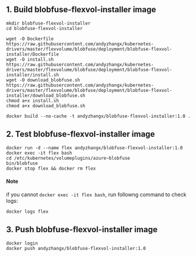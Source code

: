 ## 1. Build blobfuse-flexvol-installer image

```
mkdir blobfuse-flexvol-installer
cd blobfuse-flexvol-installer

wget -O Dockerfile https://raw.githubusercontent.com/andyzhangx/kubernetes-drivers/master/flexvolume/blobfuse/deployment/blobfuse-flexvol-installer/Dockerfile
wget -O install.sh https://raw.githubusercontent.com/andyzhangx/kubernetes-drivers/master/flexvolume/blobfuse/deployment/blobfuse-flexvol-installer/install.sh
wget -O download_blobfuse.sh https://raw.githubusercontent.com/andyzhangx/kubernetes-drivers/master/flexvolume/blobfuse/deployment/blobfuse-flexvol-installer/download_blobfuse.sh
chmod a+x install.sh
chmod a+x download_blobfuse.sh

docker build --no-cache -t andyzhangx/blobfuse-flexvol-installer:1.0 .
```
## 2. Test blobfuse-flexvol-installer image
```
docker run -d --name flex andyzhangx/blobfuse-flexvol-installer:1.0
docker exec -it flex bash
cd /etc/kubernetes/volumeplugins/azure~blobfuse
bin/blobfuse
docker stop flex && docker rm flex
```

#### Note
if you cannot `docker exec -it flex bash`, run followng command to check logs:
```
docker logs flex
```

## 3. Push blobfuse-flexvol-installer image
```
docker login
docker push andyzhangx/blobfuse-flexvol-installer:1.0
```
